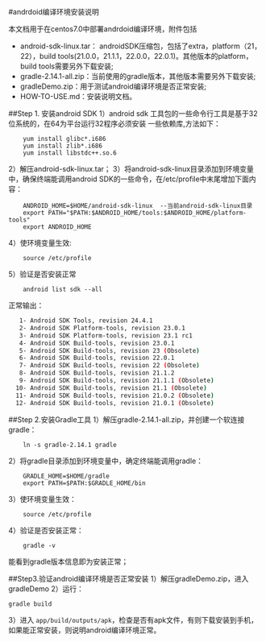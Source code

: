 #andrdoid编译环境安装说明

本文档用于在centos7.0中部署andrdoid编译环境，附件包括
- android-sdk-linux.tar： androidSDK压缩包，包括了extra，platform（21，22），build tools(21.0.0，21.1.1，22.0.0，22.0.1)。其他版本的platform，build tools需要另外下载安装;
- gradle-2.14.1-all.zip：当前使用的gradle版本，其他版本需要另外下载安装; 
- gradleDemo.zip：用于测试android编译环境是否正常安装; 
- HOW-TO-USE.md：安装说明文档。

##Step 1. 安装android SDK
1）android sdk 工具包的一些命令行工具是基于32位系统的，在64为平台运行32程序必须安装 一些依赖库,方法如下：
````
	yum install glibc*.i686
    yum install zlib*.i686
    yum install libstdc++.so.6
````
2）解压android-sdk-linux.tar；
3）将android-sdk-linux目录添加到环境变量中，确保终端能调用android SDK的一些命令，在/etc/profile中末尾增加下面内容：
```` 
	ANDROID_HOME=$HOME/android-sdk-linux  --当前android-sdk-linux目录
    export PATH="$PATH:$ANDROID_HOME/tools:$ANDROID_HOME/platform-tools"
    export ANDROID_HOME
````
4）使环境变量生效:
```` 
	source /etc/profile
````
5）验证是否安装正常
```` 
	android list sdk --all 
````
正常输出：
```` sh
   1- Android SDK Tools, revision 24.4.1
   2- Android SDK Platform-tools, revision 23.0.1
   3- Android SDK Platform-tools, revision 23.1 rc1
   4- Android SDK Build-tools, revision 23.0.1
   5- Android SDK Build-tools, revision 23 (Obsolete)
   6- Android SDK Build-tools, revision 22.0.1
   7- Android SDK Build-tools, revision 22 (Obsolete)
   8- Android SDK Build-tools, revision 21.1.2
   9- Android SDK Build-tools, revision 21.1.1 (Obsolete)
  10- Android SDK Build-tools, revision 21.1 (Obsolete)
  11- Android SDK Build-tools, revision 21.0.2 (Obsolete)
  12- Android SDK Build-tools, revision 21.0.1 (Obsolete)
````

##Step 2.安装Gradle工具
1）解压gradle-2.14.1-all.zip，并创建一个软连接gradle：
```` 
	ln -s gradle-2.14.1 gradle
````

2）将gradle目录添加到环境变量中，确定终端能调用gradle：
````
	GRADLE_HOME=$HOME/gradle
    export PATH=$PATH:$GRADLE_HOME/bin
````

3）使环境变量生效：
````
	source /etc/profile
````

4）验证是否安装正常：
```` 
	gradle -v 
````
能看到gradle版本信息即为安装正常；

##Step3.验证android编译环境是否正常安装
1）解压gradleDemo.zip，进入gradleDemo
2）运行：
````
gradle build 
````
3）进入 ```` app/build/outputs/apk ````，检查是否有apk文件，有则下载安装到手机，如果能正常安装，则说明android编译环境正常。